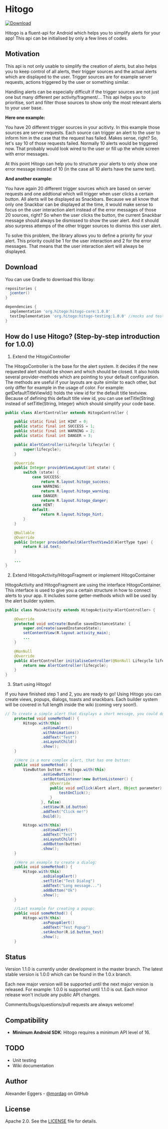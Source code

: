 Hitogo
=====
[![Download](https://api.bintray.com/packages/mordag/android/hitogo-core/images/download.svg) ](https://bintray.com/mordag/android/hitogo-core/_latestVersion)

Hitogo is a fluent-api for Android which helps you to simplify alerts for your app! This api can be initialised by only a few lines of codes.

Motivation
--------
This api is not only usable to simplify the creation of alerts, but also helps you to keep control of all alerts, their trigger sources and the actual alerts which are displayed to the user. Trigger sources are for example server requests, actions triggered by the user or something similar.

Handling alerts can be especially difficult if the trigger sources are not just one but many different per activity/fragment/... This api helps you to prioritise, sort and filter those sources to show only the most relevant alerts to your user base. 

**Here one example:**

You have 20 different trigger sources in your acitivty. In this example those sources are server requests. Each source can trigger an alert to the user to inform him in the case that the request has failed. Makes sense, right? So, let's say 10 of those requests failed. Normally 10 alerts would be triggered now. That probably would look wired to the user or fill up the whole screen with error messages.

At this point Hitogo can help you to structure your alerts to only show one error message instead of 10 (in the case all 10 alerts have the same text).

**And another example:**

You have again 20 different trigger sources which are based on server requests and one addtional which will trigger when user clicks a certain button. All alerts will be displayed as Snackbars. Because we all know that only one Snackbar can be displayed at the time, it would make sense to focus on the user interaction alert instead of the error messages of those 20 sources, right? So when the user clicks the button, the current Snackbar message should always be dismissed to show the user alert. And it should also surpress attemps of the other trigger sources to dismiss this user alert.

To solve this problem, the library allows you to define a priority for your alert. This priority could be 1 for the user interaction and 2 for the error messages. That means that the user interaction alert will always be displayed.

Download
--------
You can use Gradle to download this libray:

```gradle
repositories {
  jcenter()
}

dependencies {
  implementation 'org.hitogo:hitogo-core:1.0.0'
  testImplementation 'org.hitogo:hitogo-testing:1.0.0' //mocks and testing tools
}
```

How do I use Hitogo? (Step-by-step introduction for 1.0.0)
-------------------

1. Extend the HitogoController

The HitogoController is the base for the alert system. It decides if the new requested alert should be shown and which should be closed. It also holds several provider-methods which are pointing to your default configuration. The methods are useful if your layouts are quite similar to each other, but only differ for example in the usage of color. For example: getDefaultTitleViewId() holds the view id for the default title textview. Because of defining this default title view id, you can use setTitle(String) instead of setTitle(String, Integer) which should simplify your code base.

```java
public class AlertController extends HitogoController {

    public static final int HINT = 0;
    public static final int SUCCESS = 1;
    public static final int WARNING = 2;
    public static final int DANGER = 3;

    public AlertController(Lifecycle lifecycle) {
        super(lifecycle);
    }

    @Override
    public Integer provideViewLayout(int state) {
        switch (state) {
            case SUCCESS:
                return R.layout.hitogo_success;
            case WARNING:
                return R.layout.hitogo_warning;
            case DANGER:
                return R.layout.hitogo_danger;
            case HINT:
            default:
                return R.layout.hitogo_hint;
        }
    }

    @Nullable
    @Override
    public Integer provideDefaultAlertTextViewId(AlertType type) {
        return R.id.text;
    }
    
    ...
}
```

2. Extend HitogoActivity/HitogoFragment or implement HitogoContainer

HitogoActivity and HitogoFragment are using the interface HitogoContainer. This interface is used to give you a certain structure in how to connect alerts to your app. It includes some getter-methods which will be used by the alert builder system.

```java
public class MainActivity extends HitogoActivity<AlertController> {

    @Override
    protected void onCreate(Bundle savedInstanceState) {
        super.onCreate(savedInstanceState);
        setContentView(R.layout.activity_main);
        ...
    }

    @NonNull
    @Override
    public AlertController initialiseController(@NonNull Lifecycle lifecycle) {
        return new AlertController(lifecycle);
    }
}
```

3. Start using Hitogo!

If you have finished step 1 and 2, you are ready to go! Using Hitogo you can create views, popups, dialogs, toasts and snackbars. Each builder system will be covered in full length inside the wiki (coming very soon!).

```java
// To create a simple alert that displays a short message, you could do that:
    protected void someMethod() {
        Hitogo.with(this)
                .asViewAlert()
                .withAnimations()
                .addText("Test")
                .asLayoutChild()
                .show();
    }

    //Here is a more complex alert, that has one button:
    public void someMethod() {
        ViewButton button = Hitogo.with(this)
                .asViewButton()
                .setButtonListener(new ButtonListener() {
                    @Override
                    public void onClick(Alert alert, Object parameter) {
                        testOnClick();
                    }
                }, false)
                .setView(R.id.button)
                .addText("Click me!")
                .build();

        Hitogo.with(this)
                .asViewAlert()
                .addText("Test")
                .asLayoutChild()
                .addButton(button)
                .show();
    }

    //Here an example to create a dialog:
    public void someMethod() {
        Hitogo.with(this)
                .asDialogAlert()
                .setTitle("Test Dialog")
                .addText("Long message...")
                .addButton("Ok")
                .show();
    }

    //Last example for creating a popup:
    public void someMethod() {
        Hitogo.with(this)
                .asPopupAlert()
                .addText("Test Popup")
                .setAnchor(R.id.button_test)
                .show();
    }
```

Status
------
Version 1.1.0 is currently under development in the master branch. The latest stable version is 1.0.0 which can be found in the 1.0.x branch.

Each new major version will be supported until the next major version is released. For example: 1.0.0 is supported until 1.1.0 is out. Each minor release won't include any public API changes.

Comments/bugs/questions/pull requests are always welcome!

Compatibility
-------------

 * **Minimum Android SDK**: Hitogo requires a minimum API level of 16.
 
TODO
-------------
* Unit testing
* Wiki documentation

Author
------
Alexander Eggers - [@mordag][2] on GitHub

License
-------
Apache 2.0. See the [LICENSE][1] file for details.


[1]: https://github.com/Mordag/hitogo/blob/master/LICENSE
[2]: https://github.com/Mordag
